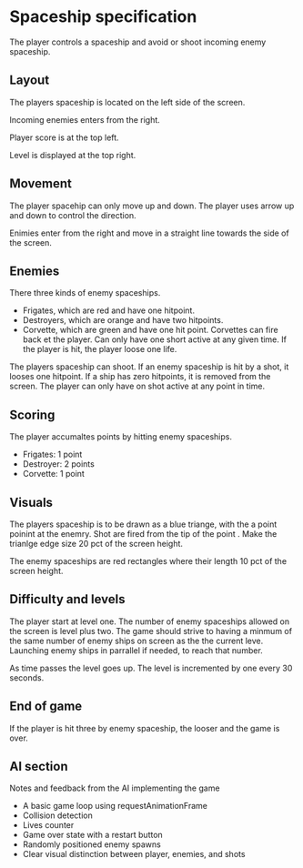 # Spaceship specification

The player controls a spaceship and avoid or shoot
incoming enemy spaceship.

## Layout
 The players spaceship is located on the left side
 of the screen.

Incoming enemies enters from the right.

Player score is at the top left.

Level is displayed at the top right.

## Movement

The player spacehip can only move up and down. The player uses arrow up and down to
control the direction.

Enimies enter from the right and move in a straight line towards the side of the screen.

## Enemies

There three kinds of enemy spaceships.

- Frigates, which are red and have one hitpoint.
- Destroyers, which are orange and have two hitpoints.
- Corvette, which are green and have one hit point. Corvettes can fire back
  et the player. Can only have one short active at any given time. If the
  player is hit, the player loose one life.

The players spaceship can shoot. If an enemy spaceship is hit by a shot,
it looses one hitpoint. If a ship has zero hitpoints, it is removed
from the screen. The player can only have on shot active
at any point in time.

## Scoring

The player accumaltes points by hitting enemy spaceships.

- Frigates: 1 point
- Destroyer: 2 points
- Corvette: 1 point

## Visuals

The players spaceship is to be drawn as a blue triange, with
the a point poinint at the enemry. Shot are fired from the tip of 
the point . Make the trianlge edge size 20 pct of the screen height.

The enemy spaceships are red rectangles where their length 10 pct of
the screen height.

## Difficulty and levels

The player start at level one. The number of enemy spaceships allowed on
the screen is level plus two. The game should strive to having a minmum of
the same number of enemy ships on screen as the the current leve. Launching
enemy ships in parrallel if needed, to reach that number.

As time passes the level goes up. The level is incremented by one
every 30 seconds.

## End of game

If the player is hit three by enemy spaceship, the looser and
the game is over.


## AI section

Notes and feedback from the AI implementing the game

- A basic game loop using requestAnimationFrame
- Collision detection
- Lives counter
- Game over state with a restart button
- Randomly positioned enemy spawns
- Clear visual distinction between player, enemies, and shots
